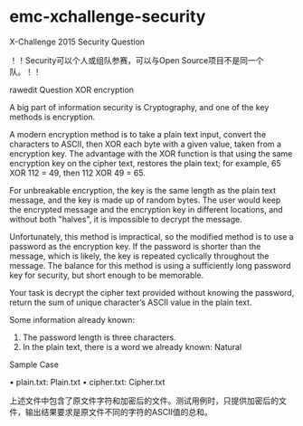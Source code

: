 # emc-xchallenge-security
X-Challenge 2015 Security Question

！！Security可以个人或组队参赛，可以与Open Source项目不是同一个队。！！ 

rawedit
Question 
XOR encryption 

A big part of information security is Cryptography, and one of the key methods is encryption. 

A modern encryption method is to take a plain text input, convert the characters to ASCII, then XOR each byte with a given value, taken from a encryption key. The advantage with the XOR function is that using the same encryption key on the cipher text, restores the plain text; for example, 65 XOR 112 = 49, then 112 XOR 49 = 65. 

For unbreakable encryption, the key is the same length as the plain text message, and the key is made up of random bytes. The user would keep the encrypted message and the encryption key in different locations, and without both "halves", it is impossible to decrypt the message. 

Unfortunately, this method is impractical, so the modified method is to use a password as the encryption key. If the password is shorter than the message, which is likely, the key is repeated cyclically throughout the message. The balance for this method is using a sufficiently long password key for security, but short enough to be memorable. 

Your task is decrypt the cipher text provided without knowing the password, return the sum of unique character’s ASCII value in the plain text. 

Some information already known: 
1. The password length is three characters. 
2. In the plain text, there is a word we already known: Natural 

 Sample Case 

• plain.txt: Plain.txt 
• cipher.txt: Cipher.txt 

上述文件中包含了原文件字符和加密后的文件。测试用例时，只提供加密后的文件，输出结果要求是原文件不同的字符的ASCII值的总和。

